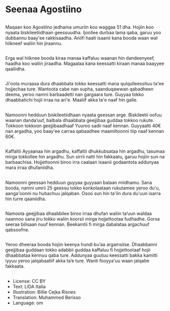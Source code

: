 # Seenaa Agostiino

##
Maqaan koo Agostiino jedhama umuriin koo waggaa 51 dha. Hojiin koo nyaata biskileetiidhaan geessuudha. Ijoollee durbaa lama qaba, garuu yoo dubbannu baay'ee rakkisaadha. Aniifi haati isaanii kana booda waan wal hiikneef waliin hin jiraannu.

##
Erga wal hiiknee booda kiraa manaa kaffaluu waanan hin dandeenyeef, haadha koo waliin jiraadha. Magaalaa kana keessatti kiraan manaa baayyee qaaliidha.

##
Ji'oota muraasa dura dhaabbata tokko keessatti mana qulqulleessituu ta'ee hojjechaa ture. Wantoota cabe nan supha, saanduqawwan qabadheen deema, yeroo namni barbaadetti nan gargaara ture. Guyyaa tokko dhaabbatichi hojii irraa na ari'e. Maaliif akka ta'e naaf hin galle.

##
Namoonni hedduun biskileetiidhaan nyaata geessan arge. Biskileetii oofuu waanan dandaʼuuf, balbala dhaabbata geejjibaa guddaa tokkoo rukute. Tokkoon tokkoon geejjibaadhaaf Yuuroo sadii naaf kennan. Guyyaatti 40€ nan argadha, yoo baay'ee carraa qabaadhee maamiltoonni tiip naaf kennan 60€.

##
Kaffaltii Ayyaanaa hin argadhu, kaffaltii dhukkubsataa hin argadhu, tasumaa mirga tokkollee hin argadhu. Sun sirrii natti hin fakkaatu, garuu hojiin sun na barbaachisa. Hojjettoonni biroo irra caalaan isaanii godaantota addunyaa mara irraa dhufaniidha.

##
Namoonni geessan hedduun guyyaa guyyaan balaan miidhamu. Sana booda, namni umrii 25 geessu tokko konkolaataan rukutamee yeroo du'u, aanga'oonni nu hubachuu jalqaban. Osoo sun hin ta'iin dura du'uun isarra hin turre qaaniidha.

##
Namoota geejjibaa dhaabbilee biroo irraa dhufan waliin ta’uun waldaa naannoo sana jiru tokko waliin koorsii mirga hojjettootaa fudhadhe. Gorsa seeraa bilisaan nuuf kennan. Beekamtii fi mirga dabalataa argachuuf qabsoofne.

##
Yeroo dheeraa booda hojiin keenya hundi buʼaa argamsiise. Dhaabbanni geejjibaa guddaan tokko adabbii guddaa kaffaluu fi hojjettootaaf hojii dhaabbataa kennuu qaba ture. Addunyaa guutuu keessatti bakka kamitti iyyuu yeroo jalqabaatiif akka taʼe ture. Wanti fooyya'uu waan jalqabe fakkaata.

##
* License: CC BY
* Text: LIDA Italia
* Illustration: Billie Cejka Risnes
* Translation: Muhammed Berisso
* Language: om
